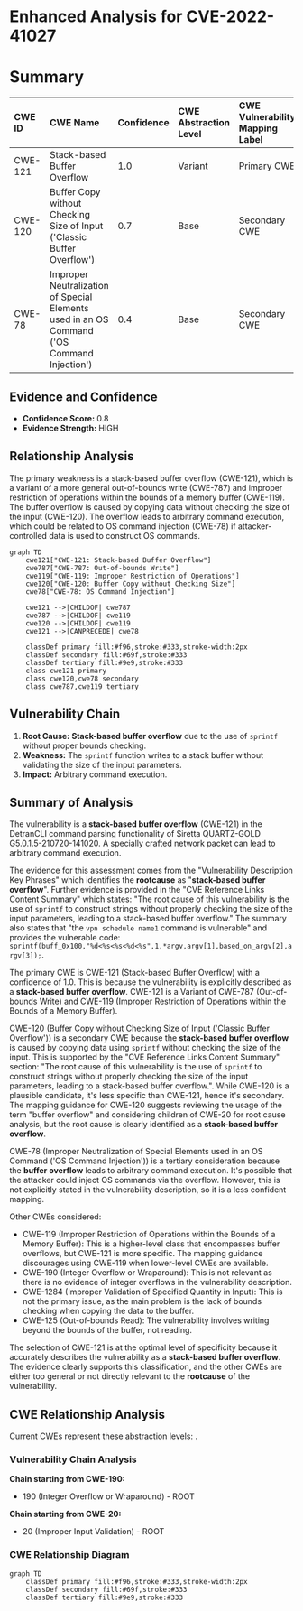 # Enhanced Analysis for CVE-2022-41027

# Summary
| CWE ID  | CWE Name                                                                     | Confidence | CWE Abstraction Level | CWE Vulnerability Mapping Label | CWE-Vulnerability Mapping Notes |
| :-------- | :--------------------------------------------------------------------------- | :--------- | :---------------------- | :------------------------------ | :------------------------------ |
| CWE-121   | Stack-based Buffer Overflow                                                | 1.0        | Variant                 | Primary CWE                    | Allowed                         |
| CWE-120   | Buffer Copy without Checking Size of Input ('Classic Buffer Overflow')      | 0.7        | Base                    | Secondary CWE                    | Allowed-with-Review             |
| CWE-78 | Improper Neutralization of Special Elements used in an OS Command ('OS Command Injection') | 0.4        | Base                    | Secondary CWE                    | Allowed             |

## Evidence and Confidence

*   **Confidence Score:** 0.8
*   **Evidence Strength:** HIGH

## Relationship Analysis
The primary weakness is a stack-based buffer overflow (CWE-121), which is a variant of a more general out-of-bounds write (CWE-787) and improper restriction of operations within the bounds of a memory buffer (CWE-119). The buffer overflow is caused by copying data without checking the size of the input (CWE-120). The overflow leads to arbitrary command execution, which could be related to OS command injection (CWE-78) if attacker-controlled data is used to construct OS commands.

```mermaid
graph TD
    cwe121["CWE-121: Stack-based Buffer Overflow"]
    cwe787["CWE-787: Out-of-bounds Write"]
    cwe119["CWE-119: Improper Restriction of Operations"]
    cwe120["CWE-120: Buffer Copy without Checking Size"]
    cwe78["CWE-78: OS Command Injection"]

    cwe121 -->|CHILDOF| cwe787
    cwe787 -->|CHILDOF| cwe119
    cwe120 -->|CHILDOF| cwe119
    cwe121 -->|CANPRECEDE| cwe78

    classDef primary fill:#f96,stroke:#333,stroke-width:2px
    classDef secondary fill:#69f,stroke:#333
    classDef tertiary fill:#9e9,stroke:#333
    class cwe121 primary
    class cwe120,cwe78 secondary
    class cwe787,cwe119 tertiary
```

## Vulnerability Chain
1.  **Root Cause:** **Stack-based buffer overflow** due to the use of `sprintf` without proper bounds checking.
2.  **Weakness:** The `sprintf` function writes to a stack buffer without validating the size of the input parameters.
3.  **Impact:** Arbitrary command execution.

## Summary of Analysis
The vulnerability is a **stack-based buffer overflow** (CWE-121) in the DetranCLI command parsing functionality of Siretta QUARTZ-GOLD G5.0.1.5-210720-141020. A specially crafted network packet can lead to arbitrary command execution.

The evidence for this assessment comes from the "Vulnerability Description Key Phrases" which identifies the **rootcause** as "**stack-based buffer overflow**". Further evidence is provided in the "CVE Reference Links Content Summary" which states: "The root cause of this vulnerability is the use of `sprintf` to construct strings without properly checking the size of the input parameters, leading to a stack-based buffer overflow." The summary also states that "the `vpn schedule name1` command is vulnerable" and provides the vulnerable code: `sprintf(buff_0x100,"%d<%s<%s<%d<%s",1,*argv,argv[1],based_on_argv[2],argv[3]);`.

The primary CWE is CWE-121 (Stack-based Buffer Overflow) with a confidence of 1.0. This is because the vulnerability is explicitly described as a **stack-based buffer overflow**. CWE-121 is a Variant of CWE-787 (Out-of-bounds Write) and CWE-119 (Improper Restriction of Operations within the Bounds of a Memory Buffer).

CWE-120 (Buffer Copy without Checking Size of Input ('Classic Buffer Overflow')) is a secondary CWE because the **stack-based buffer overflow** is caused by copying data using `sprintf` without checking the size of the input. This is supported by the "CVE Reference Links Content Summary" section: "The root cause of this vulnerability is the use of `sprintf` to construct strings without properly checking the size of the input parameters, leading to a stack-based buffer overflow.". While CWE-120 is a plausible candidate, it's less specific than CWE-121, hence it's secondary. The mapping guidance for CWE-120 suggests reviewing the usage of the term "buffer overflow" and considering children of CWE-20 for root cause analysis, but the root cause is clearly identified as a **stack-based buffer overflow**.

CWE-78 (Improper Neutralization of Special Elements used in an OS Command ('OS Command Injection')) is a tertiary consideration because the **buffer overflow** leads to arbitrary command execution. It's possible that the attacker could inject OS commands via the overflow. However, this is not explicitly stated in the vulnerability description, so it is a less confident mapping.

Other CWEs considered:

*   CWE-119 (Improper Restriction of Operations within the Bounds of a Memory Buffer): This is a higher-level class that encompasses buffer overflows, but CWE-121 is more specific. The mapping guidance discourages using CWE-119 when lower-level CWEs are available.
*   CWE-190 (Integer Overflow or Wraparound): This is not relevant as there is no evidence of integer overflows in the vulnerability description.
*   CWE-1284 (Improper Validation of Specified Quantity in Input): This is not the primary issue, as the main problem is the lack of bounds checking when copying the data to the buffer.
*   CWE-125 (Out-of-bounds Read): The vulnerability involves writing beyond the bounds of the buffer, not reading.

The selection of CWE-121 is at the optimal level of specificity because it accurately describes the vulnerability as a **stack-based buffer overflow**. The evidence clearly supports this classification, and the other CWEs are either too general or not directly relevant to the **rootcause** of the vulnerability.


## CWE Relationship Analysis

Current CWEs represent these abstraction levels: .


### Vulnerability Chain Analysis

**Chain starting from CWE-190:**
- 190 (Integer Overflow or Wraparound) - ROOT


**Chain starting from CWE-20:**
- 20 (Improper Input Validation) - ROOT



### CWE Relationship Diagram

```mermaid
graph TD
    classDef primary fill:#f96,stroke:#333,stroke-width:2px
    classDef secondary fill:#69f,stroke:#333
    classDef tertiary fill:#9e9,stroke:#333
```